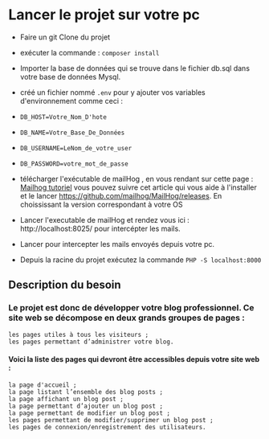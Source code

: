 # Lancer le projet sur votre pc

- Faire un git Clone du projet
- exécuter la commande : `composer install`
- Importer la base de données qui se trouve dans le fichier db.sql dans votre base de données Mysql.
- créé un fichier nommé `.env` pour y ajouter vos variables d'environnement comme ceci :
- `DB_HOST=Votre_Nom_D'hote`
- `DB_NAME=Votre_Base_De_Données`
- `DB_USERNAME=LeNom_de_votre_user`
- `DB_PASSWORD=votre_mot_de_passe`

- télécharger l'exécutable de mailHog , en vous rendant sur cette page :
  [Mailhog tutoriel](https://kinsta.com/fr/blog/mailhog/)
  vous pouvez suivre cet article qui vous aide à l'installer et le lancer
  https://github.com/mailhog/MailHog/releases. En choississant la version correspondant à votre OS
- Lancer l'executable de mailHog et rendez vous ici : http://localhost:8025/ pour intercépter les mails.
- Lancer pour intercepter les mails envoyés depuis votre pc.
- Depuis la racine du projet exécutez la commande
  `PHP -S localhost:8000`

## Description du besoin

### Le projet est donc de développer votre blog professionnel. Ce site web se décompose en deux grands groupes de pages :

    les pages utiles à tous les visiteurs ;
    les pages permettant d’administrer votre blog.

#### Voici la liste des pages qui devront être accessibles depuis votre site web :

    la page d'accueil ;
    la page listant l’ensemble des blog posts ;
    la page affichant un blog post ;
    la page permettant d’ajouter un blog post ;
    la page permettant de modifier un blog post ;
    les pages permettant de modifier/supprimer un blog post ;
    les pages de connexion/enregistrement des utilisateurs.
